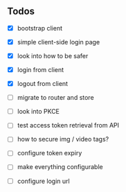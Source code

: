 ## Todos
 * [x] bootstrap client
 * [x] simple client-side login page
 * [x] look into how to be safer
 * [x] login from client
 * [x] logout from client
 * [ ] migrate to router and store
 * [ ] look into PKCE
 * [ ] test access token retrieval from API
 * [ ] how to secure img / video tags?
 * [ ] configure token expiry
 * [ ] make everything configurable
 * [ ] configure login url
 
